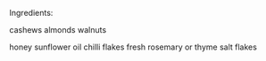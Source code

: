 Ingredients:

cashews
almonds
walnuts

honey
sunflower oil
chilli flakes
fresh rosemary or thyme
salt flakes
